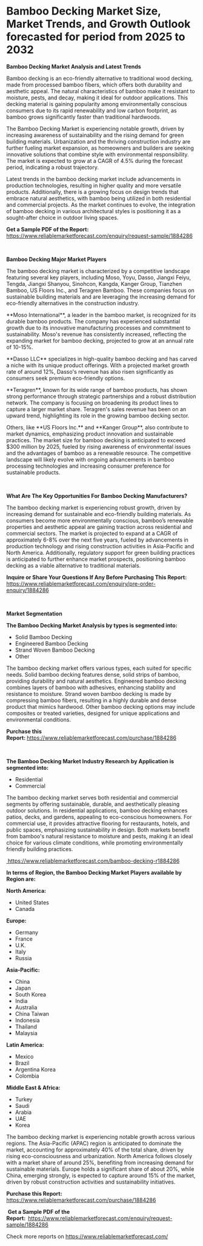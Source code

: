 <p><h1>Bamboo Decking Market Size, Market Trends, and Growth Outlook forecasted for period from 2025 to 2032</h1></p><p><strong>Bamboo Decking Market Analysis and Latest Trends</strong></p>
<p><p>Bamboo decking is an eco-friendly alternative to traditional wood decking, made from processed bamboo fibers, which offers both durability and aesthetic appeal. The natural characteristics of bamboo make it resistant to moisture, pests, and decay, making it ideal for outdoor applications. This decking material is gaining popularity among environmentally conscious consumers due to its rapid renewability and low carbon footprint, as bamboo grows significantly faster than traditional hardwoods.</p><p>The Bamboo Decking Market is experiencing notable growth, driven by increasing awareness of sustainability and the rising demand for green building materials. Urbanization and the thriving construction industry are further fueling market expansion, as homeowners and builders are seeking innovative solutions that combine style with environmental responsibility. The market is expected to grow at a CAGR of 4.5% during the forecast period, indicating a robust trajectory.</p><p>Latest trends in the bamboo decking market include advancements in production technologies, resulting in higher quality and more versatile products. Additionally, there is a growing focus on design trends that embrace natural aesthetics, with bamboo being utilized in both residential and commercial projects. As the market continues to evolve, the integration of bamboo decking in various architectural styles is positioning it as a sought-after choice in outdoor living spaces.</p></p>
<p><strong>Get a Sample PDF of the Report:&nbsp;</strong> <a href="https://www.reliablemarketforecast.com/enquiry/request-sample/1884286?utm_campaign=3129&utm_medium=2&utm_source=Github&utm_content=ia&utm_term=05042025&utm_id=bamboo-decking">https://www.reliablemarketforecast.com/enquiry/request-sample/1884286</a></p>
<p>&nbsp;</p>
<p><strong>Bamboo Decking Major Market Players</strong></p>
<p><p>The bamboo decking market is characterized by a competitive landscape featuring several key players, including Moso, Yoyu, Dasso, Jiangxi Feiyu, Tengda, Jiangxi Shanyou, Sinohcon, Kangda, Kanger Group, Tianzhen Bamboo, US Floors Inc., and Teragren Bamboo. These companies focus on sustainable building materials and are leveraging the increasing demand for eco-friendly alternatives in the construction industry.</p><p>**Moso International**, a leader in the bamboo market, is recognized for its durable bamboo products. The company has experienced substantial growth due to its innovative manufacturing processes and commitment to sustainability. Moso's revenue has consistently increased, reflecting the expanding market for bamboo decking, projected to grow at an annual rate of 10-15%.</p><p>**Dasso LLC** specializes in high-quality bamboo decking and has carved a niche with its unique product offerings. With a projected market growth rate of around 12%, Dasso's revenue has also risen significantly as consumers seek premium eco-friendly options.</p><p>**Teragren**, known for its wide range of bamboo products, has shown strong performance through strategic partnerships and a robust distribution network. The company is focusing on broadening its product lines to capture a larger market share. Teragren's sales revenue has been on an upward trend, highlighting its role in the growing bamboo decking sector.</p><p>Others, like **US Floors Inc.** and **Kanger Group**, also contribute to market dynamics, emphasizing product innovation and sustainable practices. The market size for bamboo decking is anticipated to exceed $300 million by 2025, fueled by rising awareness of environmental issues and the advantages of bamboo as a renewable resource. The competitive landscape will likely evolve with ongoing advancements in bamboo processing technologies and increasing consumer preference for sustainable products.</p></p>
<p>&nbsp;</p>
<p><strong>What Are The Key Opportunities For Bamboo Decking Manufacturers?</strong></p>
<p><p>The bamboo decking market is experiencing robust growth, driven by increasing demand for sustainable and eco-friendly building materials. As consumers become more environmentally conscious, bamboo’s renewable properties and aesthetic appeal are gaining traction across residential and commercial sectors. The market is projected to expand at a CAGR of approximately 6-8% over the next five years, fueled by advancements in production technology and rising construction activities in Asia-Pacific and North America. Additionally, regulatory support for green building practices is anticipated to further enhance market prospects, positioning bamboo decking as a viable alternative to traditional materials.</p></p>
<p><strong>Inquire or Share Your Questions If Any Before Purchasing This Report:</strong> <a href="https://www.reliablemarketforecast.com/enquiry/pre-order-enquiry/1884286?utm_campaign=3129&utm_medium=2&utm_source=Github&utm_content=ia&utm_term=05042025&utm_id=bamboo-decking">https://www.reliablemarketforecast.com/enquiry/pre-order-enquiry/1884286</a></p>
<p>&nbsp;</p>
<p><strong>Market Segmentation</strong></p>
<p><strong>The Bamboo Decking Market Analysis by types is segmented into:</strong></p>
<p><ul><li>Solid Bamboo Decking</li><li>Engineered Bamboo Decking</li><li>Strand Woven Bamboo Decking</li><li>Other</li></ul></p>
<p><p>The bamboo decking market offers various types, each suited for specific needs. Solid bamboo decking features dense, solid strips of bamboo, providing durability and natural aesthetics. Engineered bamboo decking combines layers of bamboo with adhesives, enhancing stability and resistance to moisture. Strand woven bamboo decking is made by compressing bamboo fibers, resulting in a highly durable and dense product that mimics hardwood. Other bamboo decking options may include composites or treated varieties, designed for unique applications and environmental conditions.</p></p>
<p><strong>Purchase this Report:&nbsp;</strong><a href="https://www.reliablemarketforecast.com/purchase/1884286?utm_campaign=3129&utm_medium=2&utm_source=Github&utm_content=ia&utm_term=05042025&utm_id=bamboo-decking">https://www.reliablemarketforecast.com/purchase/1884286</a></p>
<p>&nbsp;</p>
<p><strong>The Bamboo Decking Market Industry Research by Application is segmented into:</strong></p>
<p><ul><li>Residential</li><li>Commercial</li></ul></p>
<p><p>The bamboo decking market serves both residential and commercial segments by offering sustainable, durable, and aesthetically pleasing outdoor solutions. In residential applications, bamboo decking enhances patios, decks, and gardens, appealing to eco-conscious homeowners. For commercial use, it provides attractive flooring for restaurants, hotels, and public spaces, emphasizing sustainability in design. Both markets benefit from bamboo's natural resistance to moisture and pests, making it an ideal choice for various climate conditions, while promoting environmentally friendly building practices.</p></p>
<p><a href="https://www.reliablemarketforecast.com/bamboo-decking-r1884286?utm_campaign=3129&utm_medium=2&utm_source=Github&utm_content=ia&utm_term=05042025&utm_id=bamboo-decking">&nbsp;https://www.reliablemarketforecast.com/bamboo-decking-r1884286</a></p>
<p><strong>In terms of Region, the Bamboo Decking Market Players available by Region are:</strong></p>
<p>
    <p> <strong> North America: </strong>
        <ul>
            <li>United States</li>
            <li>Canada</li>
        </ul>
        </p> 
    <p> <strong> Europe: </strong>
        <ul>
            <li>Germany</li>
            <li>France</li>
            <li>U.K.</li>
            <li>Italy</li>
            <li>Russia</li>
        </ul>
        </p> 
    <p> <strong> Asia-Pacific: </strong>
        <ul>
            <li>China</li>
            <li>Japan</li>
            <li>South Korea</li>
            <li>India</li>
            <li>Australia</li>
            <li>China Taiwan</li>
            <li>Indonesia</li>
            <li>Thailand</li>
            <li>Malaysia</li>
        </ul>
        </p> 
    <p> <strong> Latin America: </strong>
        <ul>
            <li>Mexico</li>
            <li>Brazil</li>
            <li>Argentina Korea</li>
            <li>Colombia</li>
        </ul>
        </p> 
    <p> <strong> Middle East & Africa: </strong>
        <ul>
            <li>Turkey</li>
            <li>Saudi</li>
            <li>Arabia</li>
            <li>UAE</li>
            <li>Korea</li>
        </ul>
    </p>
    </p>
<p><p>The bamboo decking market is experiencing notable growth across various regions. The Asia-Pacific (APAC) region is anticipated to dominate the market, accounting for approximately 40% of the total share, driven by rising eco-consciousness and urbanization. North America follows closely with a market share of around 25%, benefiting from increasing demand for sustainable materials. Europe holds a significant share of about 20%, while China, emerging strongly, is expected to capture around 15% of the market, driven by robust construction activities and sustainability initiatives.</p></p>
<p><strong>Purchase this Report: </strong><a href="https://www.reliablemarketforecast.com/purchase/1884286?utm_campaign=3129&utm_medium=2&utm_source=Github&utm_content=ia&utm_term=05042025&utm_id=bamboo-decking">https://www.reliablemarketforecast.com/purchase/1884286</a></p>
<p>&nbsp;<strong>Get a Sample PDF of the Report:&nbsp;&nbsp;</strong><a href="https://www.reliablemarketforecast.com/enquiry/request-sample/1884286?utm_campaign=3129&utm_medium=2&utm_source=Github&utm_content=ia&utm_term=05042025&utm_id=bamboo-decking">https://www.reliablemarketforecast.com/enquiry/request-sample/1884286</a></p>
<p><strong></strong></p>
<p>Check more reports on <a href="https://www.reliablemarketforecast.com/?utm_campaign=3129&utm_medium=2&utm_source=Github&utm_content=ia&utm_term=05042025&utm_id=bamboo-decking">https://www.reliablemarketforecast.com/</a></p>
